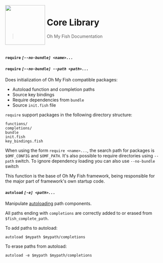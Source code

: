 <img src="https://cdn.rawgit.com/oh-my-fish/oh-my-fish/e4f1c2e0219a17e2c748b824004c8d0b38055c16/docs/logo.svg" align="left" width="128px" height="128px"/>
<img align="left" width="0" height="128px"/>

# Core Library

> Oh My Fish Documentation

<br>

#### `require` _`[--no-bundle] <name>...`_
#### `require` _`[--no-bundle] --path <path>...`_

Does initialization of Oh My Fish compatible packages:

* Autoload function and completion paths
* Source key bindings
* Require dependencies from `bundle`
* Source `init.fish` file

`require` support packages in the following directory structure:

```
functions/
completions/
bundle
init.fish
key_bindings.fish
```

When using the form `require <name>...`, the search path for packages is
`$OMF_CONFIG` and `$OMF_PATH`. It's also possible to require directories
using `--path` switch. To ignore dependency loading you can also use
`--no-bundle` switch

This function is the base of Oh My Fish framework, being responsible for
the major part of framework's own startup code.

#### `autoload` _`[-e] <path>...`_

Manipulate [autoloading] path components.

All paths ending with `completions` are correctly added to or erased from
`$fish_complete_path`.

To add paths to autoload:

```fish
autoload $mypath $mypath/completions
```

To erase paths from autoload:

```fish
autoload -e $mypath $mypath/completions
```

[autoloading]: https://fish.sh/docs/current/index.html#syntax-function-autoloading
